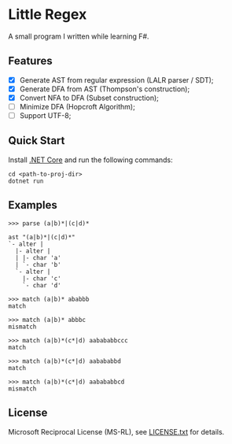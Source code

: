 Little Regex
============

A small program I written while learning F#.

Features
--------

-   [x] Generate AST from regular expression (LALR parser / SDT);
-   [x] Generate DFA from AST (Thompson's construction);
-   [x] Convert NFA to DFA (Subset construction);
-   [ ] Minimize DFA (Hopcroft Algorithm);
-   [ ] Support UTF-8;

Quick Start
-----------

Install [.NET Core] and run the following commands:

    cd <path-to-proj-dir>
    dotnet run

[.NET Core]: https://dotnet.microsoft.com/download

Examples
--------

    >>> parse (a|b)*|(c|d)*

    ast "(a|b)*|(c|d)*"
    `- alter |
      |- alter |
      | |- char 'a'
      | `- char 'b'
      `- alter |
        |- char 'c'
        `- char 'd'

    >>> match (a|b)* ababbb
    match

    >>> match (a|b)* abbbc
    mismatch

    >>> match (a|b)*(c*|d) aabababbccc 
    match

    >>> match (a|b)*(c*|d) aabababbd 
    match

    >>> match (a|b)*(c*|d) aabababbcd
    mismatch

License
-------

Microsoft Reciprocal License (MS-RL), see [LICENSE.txt] for details.

[LICENSE.txt]: ./LICENSE.txt
